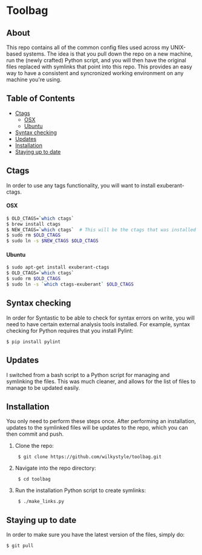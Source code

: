 # Toolbag

## About

This repo contains all of the common config files used across my UNIX-based
systems. The idea is that you pull down the repo on a new machine, run the
(newly crafted) Python script, and you will then have the original files
replaced with symlinks that point into this repo. This provides an easy way to
have a consistent and syncronized working environment on any machine you're
using.

## Table of Contents

* [Ctags](#ctags)
    * [OSX](#osx)
    * [Ubuntu](#ubuntu)
* [Syntax checking](#syntax-checking)
* [Updates](#updates)
* [Installation](#installation)
* [Staying up to date](#staying-up-to-date)

## Ctags

In order to use any tags functionality, you will want to install exuberant-ctags.

#### OSX

```bash
$ OLD_CTAGS=`which ctags`
$ brew install ctags
$ NEW_CTAGS=`which ctags`  # This will be the ctags that was installed by brew.
$ sudo rm $OLD_CTAGS
$ sudo ln -s $NEW_CTAGS $OLD_CTAGS
```

#### Ubuntu

```bash
$ sudo apt-get install exuberant-ctags
$ OLD_CTAGS=`which ctags`
$ sudo rm $OLD_CTAGS
$ sudo ln -s `which ctags-exuberant` $OLD_CTAGS
```
## Syntax checking

In order for Syntastic to be able to check for syntax errors on write, you
will need to have certain external analysis tools installed. For example,
syntax checking for Python requires that you install Pylint:

    $ pip install pylint

## Updates

I switched from a bash script to a Python script for managing and symlinking the
files. This was much cleaner, and allows for the list of files to manage to be
updated easily.

## Installation

You only need to perform these steps once. After performing an installation,
updates to the symlinked files will be updates to the repo, which you can then
commit and push.

1. Clone the repo:

        $ git clone https://github.com/wilkystyle/toolbag.git

1. Navigate into the repo directory:

        $ cd toolbag

1. Run the installation Python script to create symlinks:

        $ ./make_links.py


## Staying up to date

In order to make sure you have the latest version of the files, simply do:

    $ git pull
